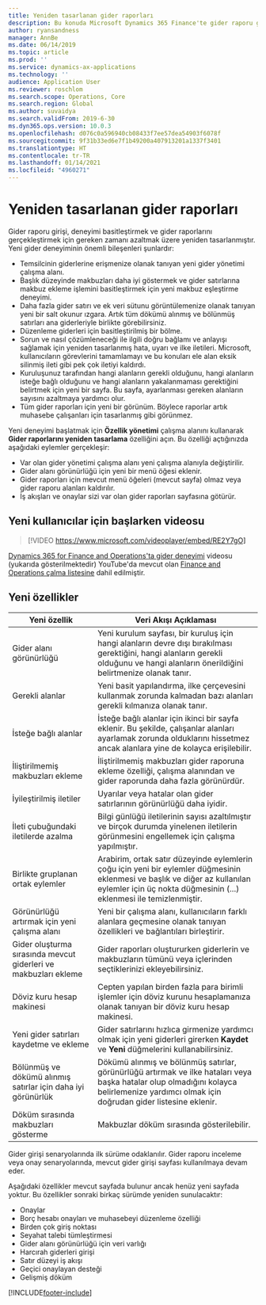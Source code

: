 ```yaml
---
title: Yeniden tasarlanan gider raporları
description: Bu konuda Microsoft Dynamics 365 Finance'te gider raporu girişi için yeniden tasarlanan ve yeniden düşünülen deneyim hakkında bilgi sağlanır. Yeni deneyim, gider raporlarını tamamlama işlemini basitleştirir ve gereken zamanı azaltır.
author: ryansandness
manager: AnnBe
ms.date: 06/14/2019
ms.topic: article
ms.prod: ''
ms.service: dynamics-ax-applications
ms.technology: ''
audience: Application User
ms.reviewer: roschlom
ms.search.scope: Operations, Core
ms.search.region: Global
ms.author: suvaidya
ms.search.validFrom: 2019-6-30
ms.dyn365.ops.version: 10.0.3
ms.openlocfilehash: d076c0a596940cb08433f7ee57dea54903f6078f
ms.sourcegitcommit: 9f31b33ed6e7f1b49200a407913201a1337f3401
ms.translationtype: HT
ms.contentlocale: tr-TR
ms.lasthandoff: 01/14/2021
ms.locfileid: "4960271"
---
```

# <a name="redesigned-expense-reports"></a>Yeniden tasarlanan gider raporları

Gider raporu girişi, deneyimi basitleştirmek ve gider raporlarını gerçekleştirmek için gereken zamanı azaltmak üzere yeniden tasarlanmıştır. Yeni gider deneyiminin önemli bileşenleri şunlardır:

- Temsilcinin giderlerine erişmenize olanak tanıyan yeni gider yönetimi çalışma alanı.
- Başlık düzeyinde makbuzları daha iyi göstermek ve gider satırlarına makbuz ekleme işlemini basitleştirmek için yeni makbuz eşleştirme deneyimi.
- Daha fazla gider satırı ve ek veri sütunu görüntülemenize olanak tanıyan yeni bir salt okunur ızgara. Artık tüm dökümü alınmış ve bölünmüş satırları ana giderleriyle birlikte görebilirsiniz.
- Düzenleme giderleri için basitleştirilmiş bir bölme.
- Sorun ve nasıl çözümleneceği ile ilgili doğru bağlamı ve anlayışı sağlamak için yeniden tasarlanmış hata, uyarı ve ilke iletileri. Microsoft, kullanıcıların görevlerini tamamlamayı ve bu konuları ele alan eksik silinmiş ileti gibi pek çok iletiyi kaldırdı.
- Kuruluşunuz tarafından hangi alanların gerekli olduğunu, hangi alanların isteğe bağlı olduğunu ve hangi alanların yakalanmaması gerektiğini belirtmek için yeni bir sayfa. Bu sayfa, ayarlanması gereken alanların sayısını azaltmaya yardımcı olur.
- Tüm gider raporları için yeni bir görünüm. Böylece raporlar artık muhasebe çalışanları için tasarlanmış gibi görünmez.

Yeni deneyimi başlatmak için **Özellik yönetimi** çalışma alanını kullanarak **Gider raporlarını yeniden tasarlama** özelliğini açın. Bu özelliği açtığınızda aşağıdaki eylemler gerçekleşir:

- Var olan gider yönetimi çalışma alanı yeni çalışma alanıyla değiştirilir.
- Gider alanı görünürlüğü için yeni bir menü öğesi eklenir.
- Gider raporları için mevcut menü öğeleri (mevcut sayfa) olmaz veya gider raporu alanları kaldırılır.
- İş akışları ve onaylar sizi var olan gider raporları sayfasına götürür.

## <a name="getting-started-video-for-new-users"></a>Yeni kullanıcılar için başlarken videosu

> [!VIDEO https://www.microsoft.com/videoplayer/embed/RE2Y7gO]

[Dynamics 365 for Finance and Operations'ta gider deneyimi](https://youtu.be/Ocy-MsTvEE0) videosu (yukarıda gösterilmektedir) YouTube'da mevcut olan [Finance and Operations çalma listesine](https://www.youtube.com/playlist?list=PLcakwueIHoT_SYfIaPGoOhloFoCXiUSyW) dahil edilmiştir.

## <a name="new-features"></a>Yeni özellikler

| Yeni özellik | Veri Akışı Açıklaması |
|---|----|
| Gider alanı görünürlüğü | Yeni kurulum sayfası, bir kuruluş için hangi alanların devre dışı bırakılması gerektiğini, hangi alanların gerekli olduğunu ve hangi alanların önerildiğini belirtmenize olanak tanır. |
| Gerekli alanlar | Yeni basit yapılandırma, ilke çerçevesini kullanmak zorunda kalmadan bazı alanları gerekli kılmanıza olanak tanır. |
| İsteğe bağlı alanlar | İsteğe bağlı alanlar için ikinci bir sayfa eklenir. Bu şekilde, çalışanlar alanları ayarlamak zorunda olduklarını hissetmez ancak alanlara yine de kolayca erişilebilir. |
| İliştirilmemiş makbuzları ekleme | İliştirilmemiş makbuzları gider raporuna ekleme özelliği, çalışma alanından ve gider raporunda daha fazla görünürdür. |
| İyileştirilmiş iletiler | Uyarılar veya hatalar olan gider satırlarının görünürlüğü daha iyidir. |
| İleti çubuğundaki iletilerde azalma| Bilgi günlüğü iletilerinin sayısı azaltılmıştır ve birçok durumda yinelenen iletilerin görünmesini engellemek için çalışma yapılmıştır. |
| Birlikte gruplanan ortak eylemler | Arabirim, ortak satır düzeyinde eylemlerin çoğu için yeni bir eylemler düğmesinin eklenmesi ve başlık ve diğer az kullanılan eylemler için üç nokta düğmesinin (...) eklenmesi ile temizlenmiştir. |
| Görünürlüğü artırmak için yeni çalışma alanı | Yeni bir çalışma alanı, kullanıcıların farklı alanlara geçmesine olanak tanıyan özellikleri ve bağlantıları birleştirir. |
| Gider oluşturma sırasında mevcut giderleri ve makbuzları ekleme | Gider raporları oluştururken giderlerin ve makbuzların tümünü veya içlerinden seçtiklerinizi ekleyebilirsiniz. |
| Döviz kuru hesap makinesi | Cepten yapılan birden fazla para birimli işlemler için döviz kurunu hesaplamanıza olanak tanıyan bir döviz kuru hesap makinesi. |
| Yeni gider satırları kaydetme ve ekleme | Gider satırlarını hızlıca girmenize yardımcı olmak için yeni giderleri girerken **Kaydet** ve **Yeni** düğmelerini kullanabilirsiniz. |
| Bölünmüş ve dökümü alınmış satırlar için daha iyi görünürlük | Dökümü alınmış ve bölünmüş satırlar, görünürlüğü artırmak ve ilke hataları veya başka hatalar olup olmadığını kolayca belirlemenize yardımcı olmak için doğrudan gider listesine eklenir. |
| Döküm sırasında makbuzları gösterme | Makbuzlar döküm sırasında gösterilebilir. |

Gider girişi senaryolarında ilk sürüme odaklanılır. Gider raporu inceleme veya onay senaryolarında, mevcut gider girişi sayfası kullanılmaya devam eder.

Aşağıdaki özellikler mevcut sayfada bulunur ancak henüz yeni sayfada yoktur. Bu özellikler sonraki birkaç sürümde yeniden sunulacaktır:

- Onaylar
- Borç hesabı onayları ve muhasebeyi düzenleme özelliği
- Birden çok giriş noktası
- Seyahat talebi tümleştirmesi
- Gider alanı görünürlüğü için veri varlığı
- Harcırah giderleri girişi
- Satır düzeyi iş akışı
- Geçici onaylayan desteği
- Gelişmiş döküm


[!INCLUDE[footer-include](../includes/footer-banner.md)]